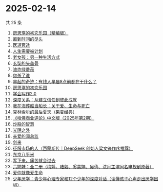 # 2025-02-14

共 25 条

<!-- BEGIN WEREAD -->
<!-- 最后更新时间 2025-02-14 01:11:08 +0800 -->
1. [房思琪的初恋乐园（精编版）](https://weread.qq.com/web/bookDetail/cbb3285071eb6d2ecbba023)
1. [直到时间的尽头](https://weread.qq.com/web/bookDetail/39232ae0813ab7b71g012d49)
1. [医道官途](https://weread.qq.com/web/bookDetail/3cd32a80813ab9a58g01337b)
1. [人生需要被计划](https://weread.qq.com/web/bookDetail/dd3321f0813ab9a29g010d1c)
1. [老女孩：另一种生活方式](https://weread.qq.com/web/bookDetail/d0732300813ab9a6eg010956)
1. [玄奘的头盖骨](https://weread.qq.com/web/bookDetail/b4032fb0813ab99ecg0103a8)
1. [油炸绿番茄](https://weread.qq.com/web/bookDetail/a3e32780813ab99c2g015bf4)
1. [你杀了谁](https://weread.qq.com/web/bookDetail/fdb32f80813ab9a47g0136aa)
1. [早起的奇迹：有钱人早晨8点前都在干什么？](https://weread.qq.com/web/bookDetail/0bb32090813ab7e9eg011a71)
1. [房思琪的初恋乐园](https://weread.qq.com/web/bookDetail/6bb324405e15d46bb6d43d0)
1. [学会写作2.0](https://weread.qq.com/web/bookDetail/88c32bc0813ab9a59g017fdb)
1. [深度关系：从建立信任到彼此成就](https://weread.qq.com/web/bookDetail/9a332f70813ab80efg0123b7)
1. [我在海葬船当船长：关于爱、生命与死亡](https://weread.qq.com/web/bookDetail/c2632480813ab9a25g0159d0)
1. [克林索尔的最后夏天（果麦经典）](https://weread.qq.com/web/bookDetail/a2f32870716dd8fca2f03e8)
1. [《哈佛商业评论》中文版（2025年第2期）](https://weread.qq.com/web/bookDetail/f8432680813ab9a88g018de8)
1. [炒股的智慧](https://weread.qq.com/web/bookDetail/f5f3255071fabd74f5f01db)
1. [光阴之外](https://weread.qq.com/web/bookDetail/72e325c0727d77d472e6ff7)
1. [亲爱的闻总监](https://weread.qq.com/web/bookDetail/8ce329b0813ab9599g019d3e)
1. [剑来](https://weread.qq.com/web/bookDetail/8e5326b07153adcf8e53d42)
1. [征服市场的人（西蒙斯传｜DeepSeek 创始人梁文锋作序推荐）](https://weread.qq.com/web/bookDetail/57d322107228916857ddb4f)
1. [东京八平米](https://weread.qq.com/web/bookDetail/c4332ab0813ab7f5cg017038)
1. [写下来，痛苦就会过去](https://weread.qq.com/web/bookDetail/02332680813ab880cg016c4b)
1. [六姊妹：全二册（梅婷、陆毅、奚美娟、吴倩、沈月主演同名电视剧原著）](https://weread.qq.com/web/bookDetail/51432e4071a73c495147467)
1. [爱你就像爱生命](https://weread.qq.com/web/bookDetail/705324105dedb8705370561)
1. [少年厌学：青少年心理专家和12个少年的深度对话（读懂孩子心声走出厌学困境）](https://weread.qq.com/web/bookDetail/d0132570813ab98e5g017dd2)
<!-- END WEREAD -->